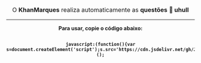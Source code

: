 <p align="center" style="font-size: 16px;">
  O <strong>KhanMarques</strong> realiza automaticamente as <strong>questões</strong> 🚀<strong> uhull
</p>

---

<p align="center"><strong>Para usar, copie o código abaixo:</strong></p>

<div align="center">

<pre>
<code>
javascript:(function(){var s=document.createElement('script');s.src='https://cdn.jsdelivr.net/gh/JojaoDaBorracha013/Mmarques/Script.js';document.body.appendChild(s);})();
</code>
</pre>
